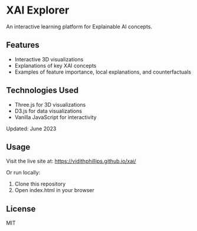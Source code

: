 # XAI Explorer

An interactive learning platform for Explainable AI concepts.

## Features

- Interactive 3D visualizations
- Explanations of key XAI concepts
- Examples of feature importance, local explanations, and counterfactuals

## Technologies Used

- Three.js for 3D visualizations
- D3.js for data visualizations
- Vanilla JavaScript for interactivity

Updated: June 2023

## Usage

Visit the live site at: https://vidithphillips.github.io/xai/

Or run locally:
1. Clone this repository
2. Open index.html in your browser

## License

MIT 